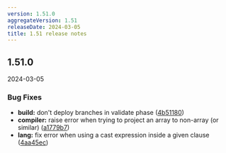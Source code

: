 ```yaml
---
version: 1.51.0
aggregateVersion: 1.51
releaseDate: 2024-03-05
title: 1.51 release notes
---
```

## 1.51.0
2024-03-05

### Bug Fixes

* **build:** don't deploy branches in validate phase ([4b51180](https://gitlab.com/taxi-lang/taxi-lang/commit/4b5118069aa7d38f6c73d4ccebd038ee128352ec))
* **compiler:** raise error when trying to project an array to non-array (or similar) ([a1779b7](https://gitlab.com/taxi-lang/taxi-lang/commit/a1779b7eac13b46189f38fff961746ce16245cb7))
* **lang:** fix error when using a cast expression inside a given clause ([4aa45ec](https://gitlab.com/taxi-lang/taxi-lang/commit/4aa45ec62e14c1a20341189df167bcb9986e2b9e))




